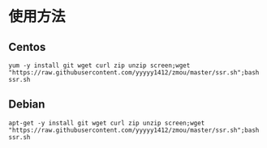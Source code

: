 # 使用方法
Centos
---
```
yum -y install git wget curl zip unzip screen;wget "https://raw.githubusercontent.com/yyyyy1412/zmou/master/ssr.sh";bash ssr.sh
```

Debian
---
```
apt-get -y install git wget curl zip unzip screen;wget "https://raw.githubusercontent.com/yyyyy1412/zmou/master/ssr.sh";bash ssr.sh
```

